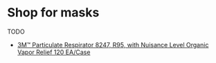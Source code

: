 # Shop for masks

TODO

* [3M™ Particulate Respirator 8247, R95, with Nuisance Level Organic Vapor Relief 120 EA/Case](https://www.3m.com.sg/3M/en_SG/p/d/v000057515/)
